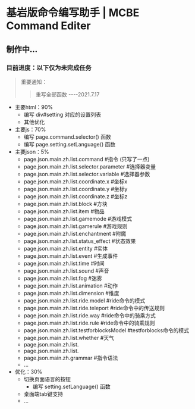 # 基岩版命令编写助手 | MCBE Command Editer

## 制作中...
### 目前进度：以下仅为未完成任务

> 重要通知：
> > 重写全部函数   ----2021.7.17

- 主要html：90%
    - 编写 div#setting 对应的设置列表
    - 其他优化
- 主要js：70%
    - 编写 page.command.selector() 函数
    - 编写 page.setting.setLanguage() 函数
- 主要json：5%
    - page.json.main.zh.list.command #指令 (只写了一点)
    - page.json.main.zh.list.selector.parameter #选择器变量
    - page.json.main.zh.list.selector.variable #选择器参数
    - page.json.main.zh.list.coordinate.x #坐标x
    - page.json.main.zh.list.coordinate.y #坐标y
    - page.json.main.zh.list.coordinate.z #坐标z
    - page.json.main.zh.list.block #方块
    - page.json.main.zh.list.item #物品
    - page.json.main.zh.list.gamemode #游戏模式
    - page.json.main.zh.list.gamerule #游戏规则
    - page.json.main.zh.list.enchantment #附魔
    - page.json.main.zh.list.status_effect #状态效果
    - page.json.main.zh.list.entity #实体
    - page.json.main.zh.list.event #生成事件
    - page.json.main.zh.list.time #时间
    - page.json.main.zh.list.sound #声音
    - page.json.main.zh.list.fog #迷雾
    - page.json.main.zh.list.animation #动作
    - page.json.main.zh.list.dimension #维度
    - page.json.main.zh.list.ride.model #ride命令的模式
    - page.json.main.zh.list.ride.teleport #ride命令中的传送规则
    - page.json.main.zh.list.ride.way #ride命令中的骑乘方式
    - page.json.main.zh.list.ride.rule #ride命令中的骑乘规则
    - page.json.main.zh.list.testforblocksModel #testforblocks命令的模式
    - page.json.main.zh.list.whether #天气
    - page.json.main.zh.list.
    - page.json.main.zh.list.
    - page.json.main.zh.grammar #指令语法
    - ...
- 优化：30%
    - 切换页面语言的按钮
        - 编写 setting.setLanguage() 函数
    - 桌面端tab键支持
    - ...
